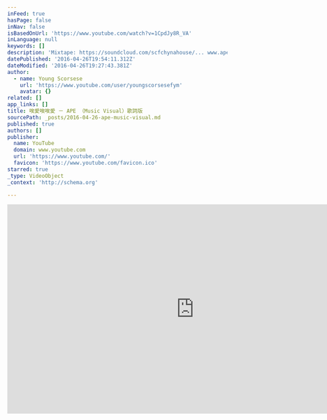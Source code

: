 ```yaml
---
inFeed: true
hasPage: false
inNav: false
isBasedOnUrl: 'https://www.youtube.com/watch?v=1CpdJy8R_VA'
inLanguage: null
keywords: []
description: 'Mixtape: https://soundcloud.com/scfchynahouse/... www.apekao.com www.chynahouse.com music / lyrics : terrytyelee / ape kao / FishRedDragon sung by ape kao produced by terrytyelee beat by terrytyelee / FishRedDragon recorded and mixed by terrytyelee'
datePublished: '2016-04-26T19:54:11.312Z'
dateModified: '2016-04-26T19:27:43.381Z'
author:
  - name: Young Scorsese
    url: 'https://www.youtube.com/user/youngscorsesefym'
    avatar: {}
related: []
app_links: []
title: 唉愛唉唉愛 － APE （Music Visual）歌詞版
sourcePath: _posts/2016-04-26-ape-music-visual.md
published: true
authors: []
publisher:
  name: YouTube
  domain: www.youtube.com
  url: 'https://www.youtube.com/'
  favicon: 'https://www.youtube.com/favicon.ico'
starred: true
_type: VideoObject
_context: 'http://schema.org'

---
```

<iframe src="https://cdn.embedly.com/widgets/media.html?src=https%3A%2F%2Fwww.youtube.com%2Fembed%2F1CpdJy8R_VA%3Ffeature%3Doembed&amp;url=https%3A%2F%2Fwww.youtube.com%2Fwatch%3Fv%3D1CpdJy8R_VA&amp;image=https%3A%2F%2Fi.ytimg.com%2Fvi%2F1CpdJy8R_VA%2Fhqdefault.jpg&amp;key=b7d04c9b404c499eba89ee7072e1c4f7&amp;type=text%2Fhtml&amp;schema=youtube" width="854" height="480" scrolling="no" frameborder="0" allowfullscreen="" style=""></iframe>
